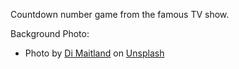 Countdown number game from the famous TV show.


Background Photo:

- Photo by [Di Maitland](https://unsplash.com/@di_ane?utm_content=creditCopyText&utm_medium=referral&utm_source=unsplash) on [Unsplash](https://unsplash.com/photos/white-flower-lLDFfJ4caAU?utm_content=creditCopyText&utm_medium=referral&utm_source=unsplash)      
